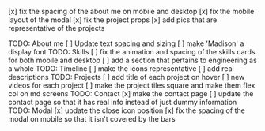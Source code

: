[x] fix the spacing of the about me on mobile and desktop
[x] fix the mobile layout of the modal
[x] fix the project props
[x] add pics that are representative of the projects

TODO: About me
[ ] Update text spacing and sizing
[ ] make 'Madison' a display font
TODO: Skills
[ ] fix the animation and spacing of the skills cards for both mobile and desktop
[ ] add a section that pertains to engineering as a whole
TODO: Timeline
[ ] make the icons representative
[ ] add real descriptions
TODO: Projects
[ ] add title of each project on hover
[ ] new videos for each project
[ ] make the project tiles square and make them flex col on md screens
TODO: Contact
[x] make the contact page
[ ] update the contact page so that it has real info instead of just dummy information
TODO: Modal
[x] update the close icon position
[x] fix the spacing of the modal on mobile so that it isn't covered by the bars
